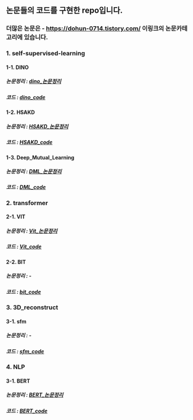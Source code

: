 ## 논문들의 코드를 구현한 repo입니다. 
### 더많은 논문은 - https://dohun-0714.tistory.com/ 이링크의 논문카테고리에 있습니다. 

### 1. self-supervised-learning 
#### 1-1. DINO 
##### 논문정리 : [dino_논문정리](https://dohun-0714.tistory.com/53)
##### 코드 : [dino_code](https://github.com/dohun-mat/paper_code/tree/main/knowledge_distilation/dino) 
#### 1-2. HSAKD 
##### 논문정리 : [HSAKD_논문정리](https://dohun-0714.tistory.com/57)
##### 코드 : [HSAKD_code](https://github.com/dohun-mat/paper_code/tree/main/knowledge_distilation/HSAKD) 
#### 1-3. Deep_Mutual_Learning 
##### 논문정리 : [DML_논문정리](https://dohun-0714.tistory.com/59)
##### 코드 : [DML_code](https://github.com/dohun-mat/paper_code/tree/main/knowledge_distilation/DML)
### 2. transformer 
#### 2-1. VIT 
##### 논문정리 : [Vit_논문정리](https://dohun-0714.tistory.com/52)
##### 코드 : [Vit_code](https://github.com/dohun-mat/paper_code/blob/main/transformer/Vit(2020).ipynb) 
#### 2-2. BIT 
##### 논문정리 : - 
##### 코드 : [bit_code](https://github.com/dohun-mat/paper_code/blob/main/transformer/bit.ipynb) 
### 3. 3D_reconstruct 
#### 3-1. sfm 
##### 논문정리 : - 
##### 코드 : [sfm_code](https://github.com/dohun-mat/paper_code/tree/main/3D_reconstruct/sfm)   
### 4. NLP
#### 3-1. BERT 
##### 논문정리 : [BERT_논문정리](https://dohun-0714.tistory.com/63)
##### 코드 : [BERT_code](https://github.com/dohun-mat/care_cruis_repo/blob/main/bert/bert_model.ipynb)   




